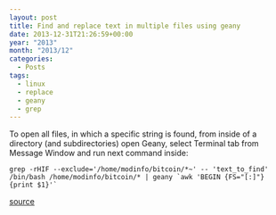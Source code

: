 ```yaml
---
layout: post
title: Find and replace text in multiple files using geany
date: 2013-12-31T21:26:59+00:00
year: "2013"
month: "2013/12"
categories:
  - Posts
tags:
  - linux
  - replace
  - geany
  - grep
---
```


To open all files, in which a specific string is found, from inside of a directory (and subdirectories) open Geany, select Terminal tab from Message Window and run next command inside:

```
grep -rHIF --exclude='/home/modinfo/bitcoin/*~' -- 'text_to_find' /bin/bash /home/modinfo/bitcoin/* | geany `awk 'BEGIN {FS="[:]"} {print $1}'`
```

[source](http://askubuntu.com/questions/302914/find-and-replace-text-in-multiple-files-using-geany "source")
